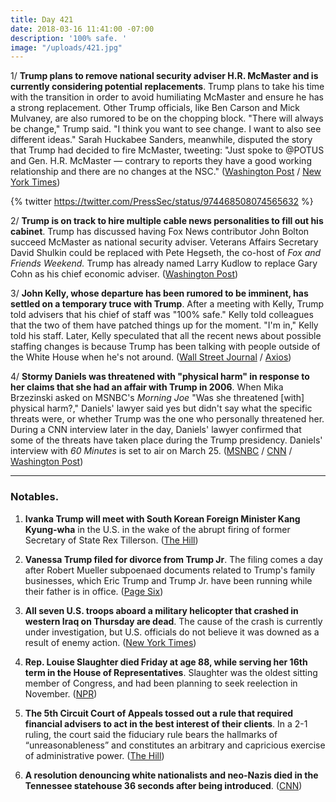 ```yaml
---
title: Day 421
date: 2018-03-16 11:41:00 -07:00
description: '100% safe. '
image: "/uploads/421.jpg"
---
```


1/ **Trump plans to remove national security adviser H.R. McMaster and is currently considering potential replacements**. Trump plans to take his time with the transition in order to avoid humiliating McMaster and ensure he has a strong replacement. Other Trump officials, like Ben Carson and Mick Mulvaney, are also rumored to be on the chopping block. "There will always be change," Trump said. "I think you want to see change. I want to also see different ideas." Sarah Huckabee Sanders, meanwhile, disputed the story that Trump had decided to fire McMaster, tweeting: "Just spoke to @POTUS and Gen. H.R. McMaster — contrary to reports they have a good working relationship and there are no changes at the NSC." ([Washington Post](https://www.washingtonpost.com/politics/trump-decides-to-remove-national-security-adviser-and-others-may-follow/2018/03/15/fea2ebae-285c-11e8-bc72-077aa4dab9ef_story.html?utm_term=.aea9427e1773) / [New York Times](https://www.nytimes.com/2018/03/15/us/politics/trump-white-house-turnover.html))

{% twitter https://twitter.com/PressSec/status/974468508074565632 %}

2/ **Trump is on track to hire multiple cable news personalities to fill out his cabinet**. Trump has discussed having Fox News contributor John Bolton succeed McMaster as national security adviser. Veterans Affairs Secretary David Shulkin could be replaced with Pete Hegseth, the co-host of *Fox and Friends Weekend.* Trump has already named Larry Kudlow to replace Gary Cohn as his chief economic adviser. ([Washington Post](https://www.washingtonpost.com/news/powerpost/paloma/daily-202/2018/03/16/daily-202-trump-may-hire-multiple-cable-news-personalities-as-part-of-shake-up/5aab2c5530fb047655a06cdb/))

3/ **John Kelly, whose departure has been rumored to be imminent, has settled on a temporary truce with Trump**. After a meeting with Kelly, Trump told advisers that his chief of staff was "100% safe." Kelly told colleagues that the two of them have patched things up for the moment. "I'm in," Kelly told his staff. Later, Kelly speculated that all the recent news about possible staffing changes is because Trump has been talking with people outside of the White House when he's not around. ([Wall Street Journal](https://www.wsj.com/articles/donald-trump-and-john-kelly-reach-temporary-truce-1521209445) / [Axios](https://www.axios.com/scoop-behind-closed-doors-kelly-says-trump-probably-contributing-to-staff-chaos-stories-76c76b7c-a4ac-406a-b174-ff54e36b5080.html))

4/ **Stormy Daniels was threatened with "physical harm" in response to her claims that she had an affair with Trump in 2006**. When Mika Brzezinski asked on MSNBC's *Morning Joe* "Was she threatened \[with\] physical harm?," Daniels' lawyer said yes but didn't say what the specific threats were, or whether Trump was the one who personally threatened her. During a CNN interview later in the day, Daniels' lawyer confirmed that some of the threats have taken place during the Trump presidency. Daniels' interview with *60 Minutes* is set to air on March 25. ([MSNBC](https://twitter.com/i/web/status/974612042710691840) / [CNN](https://www.cnn.com/2018/03/16/politics/stormy-daniels-trump-allegations-cnntv/index.html) / [Washington Post](https://www.washingtonpost.com/politics/cbs-tentatively-sets-march-25-for-airing-60-minutes-interview-with-stormy-daniels/2018/03/15/f400a36a-27b4-11e8-bc72-077aa4dab9ef_story.html?utm_term=.2b661479e424))

---

### Notables.

1. **Ivanka Trump will meet with South Korean Foreign Minister Kang Kyung-wha** in the U.S. in the wake of the abrupt firing of former Secretary of State Rex Tillerson. ([The Hill](http://thehill.com/policy/international/378751-south-korean-minister-to-meet-ivanka-after-tillerson-was-fired))

2. **Vanessa Trump filed for divorce from Trump Jr**. The filing comes a day after Robert Mueller subpoenaed documents related to Trump's family businesses, which Eric Trump and Trump Jr. have been running while their father is in office. ([Page Six](https://pagesix.com/2018/03/15/vanessa-trump-files-for-divorce-from-donald-trump-jr/))

3. **All seven U.S. troops aboard a military helicopter that crashed in western Iraq on Thursday are dead**. The cause of the crash is currently under investigation, but U.S. officials do not believe it was downed as a result of enemy action. ([New York Times](https://www.nytimes.com/2018/03/16/us/politics/seven-troops-killed-helicopter-crash-iraq.html))

4. **Rep. Louise Slaughter died Friday at age 88, while serving her 16th term in the House of Representatives**. Slaughter was the oldest sitting member of Congress, and had been planning to seek reelection in November. ([NPR](https://www.npr.org/sections/thetwo-way/2018/03/16/594262378/louise-slaughter-trailblazer-in-congress-dies-at-88))

5. **The 5th Circuit Court of Appeals tossed out a rule that required financial advisers to act in the best interest of their clients**. In a 2-1 ruling, the court said the fiduciary rule bears the hallmarks of “unreasonableness” and constitutes an arbitrary and capricious exercise of administrative power. ([The Hill](http://thehill.com/regulation/court-battles/378722-federal-appeals-court-tosses-out-obama-era-labor-dept-fiduciary-rule))

6. **A resolution denouncing white nationalists and neo-Nazis died in the Tennessee statehouse 36 seconds after being introduced**. ([CNN](https://www.cnn.com/2018/03/16/politics/tennessee-white-nationalist-resolution-trnd/index.html))